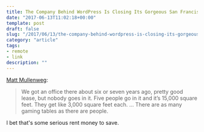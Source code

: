 ```yaml
---
title: The Company Behind WordPress Is Closing Its Gorgeous San Francisco Office Because Its Employees Never Show Up
date: "2017-06-13T11:02:18+00:00"
template: post
draft: false
slug: "/2017/06/13/the-company-behind-wordpress-is-closing-its-gorgeous-san-francisco-office-because-its-employees-never-show-up/"
category: "article"
tags:
- remote 
- link
description: ""
---
```


<a href="https://qz.com/1002655/the-company-behind-wordpress-is-closing-its-gorgeous-san-francisco-office-because-its-employees-never-show-up/">Matt Mullenweg</a>:
<blockquote>We got an office there about six or seven years ago, pretty good lease, but nobody goes in it. Five people go in it and it’s 15,000 square feet. They get like 3,000 square feet each. … There are as many gaming tables as there are people.</blockquote>
I bet that's some serious rent money to save.